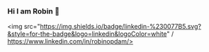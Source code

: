 ### Hi I am Robin 👋

<img src="https://img.shields.io/badge/linkedin-%230077B5.svg?&style=for-the-badge&logo=linkedin&logoColor=white" / https://www.linkedin.com/in/robinopdam/>
